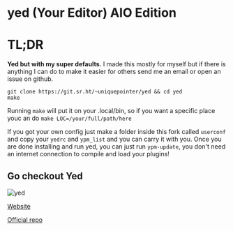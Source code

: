 # yed (Your Editor) AIO Edition

# TL;DR
**Yed but with my super defaults.**
I made this mostly for myself but if there is anything I can do to make it easier for others send me an email or open an issue on github.
```
git clone https://git.sr.ht/~uniquepointer/yed && cd yed
make
```
Running ```make``` will put it on your .local/bin, so if you want a specific place youc an do ```make LOC=/your/full/path/here```

If you got your own config just make a folder inside this fork called ```userconf``` and copy your ```yedrc``` and ```ypm_list``` and you can carry it with you.
Once you are done installing and run yed, you can just run ```ypm-update```, you don't need an internet connection to compile and load your plugins!

## Go checkout Yed
![yed](screenshots/2.png)

[Website](https://your-editor.org)

[Official repo](https://github.com/kammerdienerb/yed)
